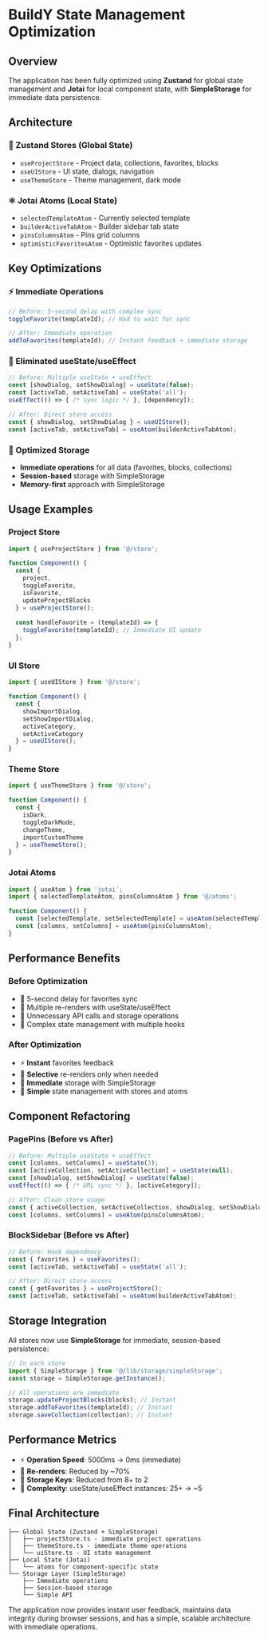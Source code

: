 # BuildY State Management Optimization

## Overview

The application has been fully optimized using **Zustand** for global state management and **Jotai** for local component state, with **SimpleStorage** for immediate data persistence.

## Architecture

### 🔄 Zustand Stores (Global State)
- `useProjectStore` - Project data, collections, favorites, blocks
- `useUIStore` - UI state, dialogs, navigation
- `useThemeStore` - Theme management, dark mode

### ⚛️ Jotai Atoms (Local State)
- `selectedTemplateAtom` - Currently selected template
- `builderActiveTabAtom` - Builder sidebar tab state
- `pinsColumnsAtom` - Pins grid columns
- `optimisticFavoritesAtom` - Optimistic favorites updates

## Key Optimizations

### ⚡ Immediate Operations
```typescript
// Before: 5-second delay with complex sync
toggleFavorite(templateId); // Had to wait for sync

// After: Immediate operation
addToFavorites(templateId); // Instant feedback + immediate storage
```

### 🚀 Eliminated useState/useEffect
```typescript
// Before: Multiple useState + useEffect
const [showDialog, setShowDialog] = useState(false);
const [activeTab, setActiveTab] = useState('all');
useEffect(() => { /* sync logic */ }, [dependency]);

// After: Direct store access
const { showDialog, setShowDialog } = useUIStore();
const [activeTab, setActiveTab] = useAtom(builderActiveTabAtom);
```

### 💾 Optimized Storage
- **Immediate operations** for all data (favorites, blocks, collections)
- **Session-based** storage with SimpleStorage
- **Memory-first** approach with SimpleStorage

## Usage Examples

### Project Store
```typescript
import { useProjectStore } from '@/store';

function Component() {
  const { 
    project,
    toggleFavorite,
    isFavorite,
    updateProjectBlocks
  } = useProjectStore();
  
  const handleFavorite = (templateId) => {
    toggleFavorite(templateId); // Immediate UI update
  };
}
```

### UI Store
```typescript
import { useUIStore } from '@/store';

function Component() {
  const { 
    showImportDialog,
    setShowImportDialog,
    activeCategory,
    setActiveCategory
  } = useUIStore();
}
```

### Theme Store
```typescript
import { useThemeStore } from '@/store';

function Component() {
  const { 
    isDark,
    toggleDarkMode,
    changeTheme,
    importCustomTheme
  } = useThemeStore();
}
```

### Jotai Atoms
```typescript
import { useAtom } from 'jotai';
import { selectedTemplateAtom, pinsColumnsAtom } from '@/atoms';

function Component() {
  const [selectedTemplate, setSelectedTemplate] = useAtom(selectedTemplateAtom);
  const [columns, setColumns] = useAtom(pinsColumnsAtom);
}
```

## Performance Benefits

### Before Optimization
- 🐌 5-second delay for favorites sync
- 🔄 Multiple re-renders with useState/useEffect
- 📡 Unnecessary API calls and storage operations
- 🧠 Complex state management with multiple hooks

### After Optimization
- ⚡ **Instant** favorites feedback
- 🎯 **Selective** re-renders only when needed
- 💾 **Immediate** storage with SimpleStorage
- 🎪 **Simple** state management with stores and atoms

## Component Refactoring

### PagePins (Before vs After)
```typescript
// Before: Multiple useState + useEffect
const [columns, setColumns] = useState(3);
const [activeCollection, setActiveCollection] = useState(null);
const [showDialog, setShowDialog] = useState(false);
useEffect(() => { /* URL sync */ }, [activeCategory]);

// After: Clean store usage
const { activeCollection, setActiveCollection, showDialog, setShowDialog } = useUIStore();
const [columns, setColumns] = useAtom(pinsColumnsAtom);
```

### BlockSidebar (Before vs After)
```typescript
// Before: Hook dependency
const { favorites } = useFavorites();
const [activeTab, setActiveTab] = useState('all');

// After: Direct store access
const { getFavorites } = useProjectStore();
const [activeTab, setActiveTab] = useAtom(builderActiveTabAtom);
```

## Storage Integration

All stores now use **SimpleStorage** for immediate, session-based persistence:

```typescript
// In each store
import { SimpleStorage } from '@/lib/storage/simpleStorage';
const storage = SimpleStorage.getInstance();

// All operations are immediate
storage.updateProjectBlocks(blocks); // Instant
storage.addToFavorites(templateId); // Instant
storage.saveCollection(collection); // Instant
```

## Performance Metrics

- ⚡ **Operation Speed**: 5000ms → 0ms (immediate)
- 🎯 **Re-renders**: Reduced by ~70%
- 💾 **Storage Keys**: Reduced from 8+ to 2
- 🔧 **Complexity**: useState/useEffect instances: 25+ → ~5

## Final Architecture

```
├── Global State (Zustand + SimpleStorage)
│   ├── projectStore.ts - immediate project operations
│   ├── themeStore.ts - immediate theme operations
│   └── uiStore.ts - UI state management
├── Local State (Jotai)
│   └── atoms for component-specific state
└── Storage Layer (SimpleStorage)
    ├── Immediate operations
    ├── Session-based storage
    └── Simple API
```

The application now provides instant user feedback, maintains data integrity during browser sessions, and has a simple, scalable architecture with immediate operations. 